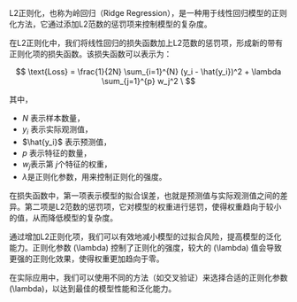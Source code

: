 L2正则化，也称为岭回归（Ridge Regression），是一种用于线性回归模型的正则化方法，它通过添加L2范数的惩罚项来控制模型的复杂度。

在L2正则化中，我们将线性回归的损失函数加上L2范数的惩罚项，形成新的带有正则化项的损失函数。该损失函数可以表示为：

$$
\text{Loss} = \frac{1}{2N} \sum_{i=1}^{N} (y_i - \hat{y_i})^2 + \lambda \sum_{j=1}^{p} w_j^2
\
$$

其中，
- $N$ 表示样本数量，
- $y_i$ 表示实际观测值，
- $\hat{y_i}$ 表示预测值，
- $p$ 表示特征的数量，
- $w_j$表示第 $j$个特征的权重，
- $\lambda$是正则化参数，用来控制正则化的强度。

在损失函数中，第一项表示模型的拟合误差，也就是预测值与实际观测值之间的差异。第二项是L2范数的惩罚项，它对模型的权重进行惩罚，使得权重趋向于较小的值，从而降低模型的复杂度。

通过增加L2正则化项，我们可以有效地减小模型的过拟合风险，提高模型的泛化能力。正则化参数 \(\lambda\) 控制了正则化的强度，较大的 \(\lambda\) 值会导致更强的正则化效果，使得权重更加趋向于零。

在实际应用中，我们可以使用不同的方法（如交叉验证）来选择合适的正则化参数 \(\lambda\)，以达到最佳的模型性能和泛化能力。
